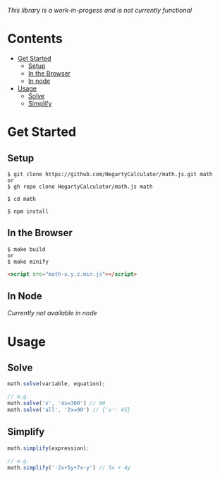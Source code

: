 *This library is a work-in-progess and is not currently functional*

# Contents

- [Get Started](#gettingstarted)
    - [Setup](#setup)
    - [In the Browser](#browser)
    - [In node](#node)
- [Usage](#usage)
    - [Solve](#solve)
    - [Simplify](#simplify)

# <a name="gettingstarted"></a> Get Started
## <a name="setup"></a> Setup

```
$ git clone https://github.com/HegartyCalculator/math.js.git math
or
$ gh repo clone HegartyCalculator/math.js math
```

```
$ cd math
```

```
$ npm install
```

## <a name="browser"></a> In the Browser
```
$ make build
or
$ make minify
```

```html
<script src="math-x.y.z.min.js"></script>
```

## <a name="node"></a> In Node
*Currently not available in node*

# <a name="usage"></a> Usage
## <a name="solve"></a> Solve
```javascript
math.solve(variable, equation);

// e.g.
math.solve('x', '4x=360') // 90
math.solve('all', '2x=90') // {'x': 45}
```
## <a name="simplify"></a> Simplify
```javascript
math.simplify(expression);

// e.g.
math.simplify('-2x+5y+7x-y') // 5x + 4y
```